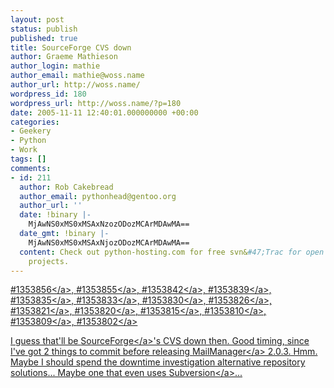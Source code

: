 ```yaml
---
layout: post
status: publish
published: true
title: SourceForge CVS down
author: Graeme Mathieson
author_login: mathie
author_email: mathie@woss.name
author_url: http://woss.name/
wordpress_id: 180
wordpress_url: http://woss.name/?p=180
date: 2005-11-11 12:40:01.000000000 +00:00
categories:
- Geekery
- Python
- Work
tags: []
comments:
- id: 211
  author: Rob Cakebread
  author_email: pythonhead@gentoo.org
  author_url: ''
  date: !binary |-
    MjAwNS0xMS0xMSAxNzozODozMCArMDAwMA==
  date_gmt: !binary |-
    MjAwNS0xMS0xMSAxNjozODozMCArMDAwMA==
  content: Check out python-hosting.com for free svn&#47;Trac for open source Python-based
    projects.
---
```

<a href="https:&#47;&#47;sourceforge.net&#47;tracker&#47;index.php?func=detail&aid=1353856&group_id=1&atid=200001">#1353856<&#47;a>, <a href="https:&#47;&#47;sourceforge.net&#47;tracker&#47;index.php?func=detail&aid=1353855&group_id=1&atid=200001">#1353855<&#47;a>, <a href="https:&#47;&#47;sourceforge.net&#47;tracker&#47;index.php?func=detail&aid=1353842&group_id=1&atid=200001">#1353842<&#47;a>, <a href="https:&#47;&#47;sourceforge.net&#47;tracker&#47;index.php?func=detail&aid=1353839&group_id=1&atid=200001">#1353839<&#47;a>, <a href="https:&#47;&#47;sourceforge.net&#47;tracker&#47;index.php?func=detail&aid=1353835&group_id=1&atid=200001">#1353835<&#47;a>, <a href="https:&#47;&#47;sourceforge.net&#47;tracker&#47;index.php?func=detail&aid=1353833&group_id=1&atid=200001">#1353833<&#47;a>, <a href="https:&#47;&#47;sourceforge.net&#47;tracker&#47;index.php?func=detail&aid=1353830&group_id=1&atid=200001">#1353830<&#47;a>, <a href="https:&#47;&#47;sourceforge.net&#47;tracker&#47;index.php?func=detail&aid=1353826&group_id=1&atid=200001">#1353826<&#47;a>, <a href="https:&#47;&#47;sourceforge.net&#47;tracker&#47;index.php?func=detail&aid=1353821&group_id=1&atid=200001">#1353821<&#47;a>, <a href="https:&#47;&#47;sourceforge.net&#47;tracker&#47;index.php?func=detail&aid=1353820&group_id=1&atid=200001">#1353820<&#47;a>, <a href="https:&#47;&#47;sourceforge.net&#47;tracker&#47;index.php?func=detail&aid=1353815&group_id=1&atid=200001">#1353815<&#47;a>, <a href="https:&#47;&#47;sourceforge.net&#47;tracker&#47;index.php?func=detail&aid=1353810&group_id=1&atid=200001">#1353810<&#47;a>, <a href="https:&#47;&#47;sourceforge.net&#47;tracker&#47;index.php?func=detail&aid=1353809&group_id=1&atid=200001">#1353809<&#47;a>, <a href="https:&#47;&#47;sourceforge.net&#47;tracker&#47;index.php?func=detail&aid=1353802&group_id=1&atid=200001">#1353802<&#47;a>

I guess that'll be <a href="http:&#47;&#47;sourceforge.net&#47;">SourceForge<&#47;a>'s CVS down then.  Good timing, since I've got 2 things to commit before releasing <a href="http:&#47;&#47;www.logicalware.com&#47;">MailManager<&#47;a> 2.0.3.  Hmm.  Maybe I should spend the downtime investigation alternative repository solutions...  Maybe one that even uses <a href="http:&#47;&#47;subversion.tigris.org&#47;">Subversion<&#47;a>...
